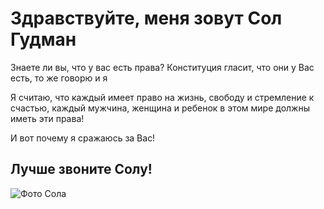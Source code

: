 # Здравствуйте, меня зовут Сол Гудман

Знаете ли вы, что у вас есть права? Конституция гласит, что они у Вас есть, то же говорю и я

Я считаю, что каждый имеет право на жизнь, свободу и стремление к счастью, каждый мужчина, женщина и ребенок в этом мире должны иметь эти права!

И вот почему я сражаюсь за Вас!

## Лучше звоните Солу!

![Фото Сола](https://i.pinimg.com/564x/22/69/aa/2269aa1fa39349a93bc5eb4ea7558342.jpg)